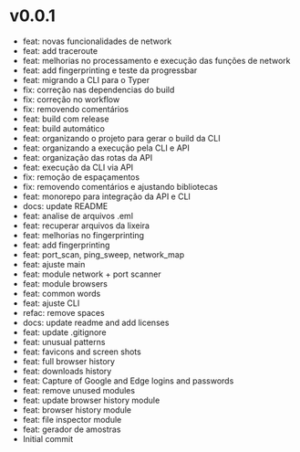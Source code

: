 # v0.0.1

* feat: novas funcionalidades de network
* feat: add traceroute
* feat: melhorias no processamento e execução das funções de network
* feat: add fingerprinting e teste da progressbar
* feat: migrando a CLI para o Typer
* fix: correção nas dependencias do build
* fix: correção no workflow
* fix: removendo comentários
* feat: build com release
* feat: build automático
* feat: organizando o projeto para gerar o build da CLI
* feat: organizando a execução pela CLI e API
* feat: organização das rotas da API
* feat: execução da CLI via API
* fix: remoção de espaçamentos
* fix: removendo comentários e ajustando bibliotecas
* feat: monorepo para integração da API e CLI
* docs: update README
* feat: analise de arquivos .eml
* feat: recuperar arquivos da lixeira
* feat: melhorias no fingerprinting
* feat: add fingerprinting
* feat: port_scan, ping_sweep, network_map
* feat: ajuste main
* feat: module network + port scanner
* feat: module browsers
* feat: common words
* feat: ajuste CLI
* refac: remove spaces
* docs: update readme and add licenses
* feat: update .gitignore
* feat: unusual patterns
* feat: favicons and screen shots
* feat: full browser history
* feat: downloads history
* feat: Capture of Google and Edge logins and passwords
* feat: remove unused modules
* feat: update browser history module
* feat: browser history module
* feat: file inspector module
* feat: gerador de amostras
* Initial commit
